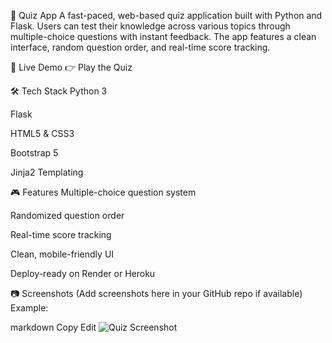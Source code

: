 🧠 Quiz App
A fast-paced, web-based quiz application built with Python and Flask. Users can test their knowledge across various topics through multiple-choice questions with instant feedback. The app features a clean interface, random question order, and real-time score tracking.

🚀 Live Demo
👉 Play the Quiz

🛠 Tech Stack
Python 3

Flask

HTML5 & CSS3

Bootstrap 5

Jinja2 Templating

🎮 Features
Multiple-choice question system

Randomized question order

Real-time score tracking

Clean, mobile-friendly UI

Deploy-ready on Render or Heroku

📷 Screenshots
(Add screenshots here in your GitHub repo if available)
Example:

markdown
Copy
Edit
![Quiz Screenshot](images/quiz-screenshot.png)
